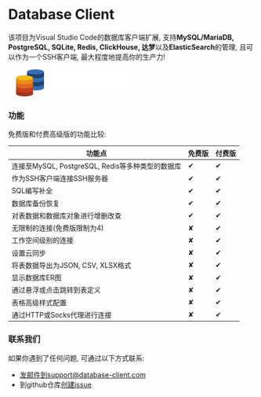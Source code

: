# Database Client

该项目为Visual Studio Code的数据库客户端扩展, 支持**MySQL/MariaDB, PostgreSQL, SQLite, Redis, ClickHouse, 达梦**以及**ElasticSearch**的管理, 且可以作为一个SSH客户端, 最大程度地提高你的生产力!

![icon](../public/logo.png)

### 功能

免费版和付费高级版的功能比较:

| 功能点                                           | 免费版 | 付费版 |
| ------------------------------------------------ | ------ | ------ |
| 连接至MySQL, PostgreSQL, Redis等多种类型的数据库 | ✔     | ✔     |
| 作为SSH客户端连接SSH服务器                       | ✔     | ✔     |
| SQL编写补全                                      | ✔     | ✔     |
| 数据库备份恢复                                   | ✔     | ✔     |
| 对表数据和数据库对象进行增删改查                 | ✔     | ✔     |
| 无限制的连接(免费版限制为4)                      | ✘     | ✔     |
| 工作空间级别的连接                               | ✘     | ✔     |
| 设置云同步                                       | ✘     | ✔     |
| 将表数据导出为JSON, CSV, XLSX格式                | ✘     | ✔     |
| 显示数据库ER图                                         | ✘     | ✔     |
| 通过悬浮或点击跳转到表定义                           | ✘     | ✔     |
| 表格高级样式配置                                     | ✘     | ✔     |
| 通过HTTP或Socks代理进行连接                                   | ✘     | ✔     |

### 联系我们

如果你遇到了任何问题, 可通过以下方式联系:

- 发邮件到support@database-client.com
- 到github仓库[创建issue](https://github.com/cweijan/vscode-database-client/issues)
